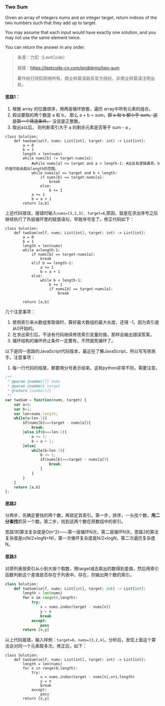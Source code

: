 ### Two Sum
Given an array of integers nums and an integer target, return indices of the two numbers such that they add up to target.

You may assume that each input would have exactly one solution, and you may not use the same element twice.

You can return the answer in any order.

>来源：力扣（LeetCode）
>
>链接：https://leetcode-cn.com/problems/two-sum
>
>著作权归领扣网络所有。商业转载请联系官方授权，非商业转载请注明出处。

#### 思路1：
1. 根据 array 的位置顺序，用两层循环嵌套，遍历 array中所有元素的组合。
2. 假设要取的两个数是 a 和 b， 那么 a + b = sum，~~即 a 和 b 都小于 sum。这是第一个筛选条件。~~ 没说是正整数。
3. 取出a以后， 则判断索引大于 a 的剩余元素是否等于 sum - a 。

```Python3
class Solution:
    def twoSum(self, nums: List[int], target: int) -> List[int]:
        a = 0
        b = 1
        length = len(nums)
        while nums[b] != target-nums[a]:
            #while nums[a] <= target and a < length-1: #此处有逻辑漏洞，b的值可能会超出length的范围。
            while nums[a] <= target and b < length:
                if nums[b] == target-nums[a]:
                    break
                else:
                    b += 1
            a += 1
            b = a + 1
        return [a,b]
```
上述代码错误，报错时输入```nums=[3,2,3], target=6```,原因，就是在求出序号之后继续执行了外层循环里的赋值语句，导致序号变了。修正代码如下：
```Python3
class Solution:
    def twoSum(self, nums: List[int], target: int) -> List[int]:
        a = 0
        b = 1
        length = len(nums)
        while a<length-1:
            if nums[b] == target-nums[a]:
                break
            elif b == length-1:
                a += 1
                b = a + 1
            else:
                while b < length-1:
                    b += 1
                    if nums[b] == target-nums[a]:
                        break

        return [a,b]
```

几个注意事项：
1. 使用索引来从数组里取值时，算好最大数组的最大长度，还得 -1。因为索引是从0开始的。
2. 在求出索引后，不该有代码继续修改索引变量的值，那样会输出错误答案。
3. 循环结构的循环终止条件一定要有，不然就死循环了。

以下是同一思路的JavaScript代码版本，最近在了解JavaScript，所以写写练练手。注意事项：
1. 每一行代码的结尾，都要用分号表示结束。这和python非常不同，需要注意。
```JavaScript
/**
 * @param {number[]} nums
 * @param {number} target
 * @return {number[]}
 */
var twoSum = function(nums, target) {
    var a=0;
    var b=1;
    var len=nums.length;
    while(a<len-1){
        if(nums[b]===target - nums[a]){
            break;
        }else if(b===len-1){
            a += 1;
            b = a + 1;
        }else{
            while(b<len-1){
                b += 1;
                if(nums[b]===target - nums[a]){
                    break;
                }
            }
        }
    }
    return [a,b]
};
```

#### 思路2
分两步，先确定要找的两个数，再锁定其索引。第一步，排序，一头找个数，**用二分查找**抓另一个数。第二步，找到这两个数在原数组中的索引。

思路1的算法复杂度是O(n^2)——第一层循环N次，第二层循环N次。思路2的算法复杂度是o(N/2×logN+N)，第一次循环复杂度是N/2×logN，第二次遍历复杂度N。

#### 思路3
对原列表按索引从小到大挨个取数，用target减去取出的数得到差值，然后用索引函数判断这个差值是否存在于列表中。存在，则输出两个数的索引。
```python
class Solution:
    def twoSum(self, nums: List[int], target: int) -> List[int]:
        length = len(nums)
        for n in range(0,length):
            try:
                x = nums.index(target - nums[n])
                y = n
                break
            except:
                pass
        return [x,y]
```
以上代码报错，输入样例：```target=6，nums=[3,2,4]```。分析后，发现上面这个算法会对同一个元素取多次。修正后，如下：
```
class Solution:
    def twoSum(self, nums: List[int], target: int) -> List[int]:
        length = len(nums)
        for n in range(0,length):
            try:
                x = nums.index(target - nums[n],n+1,length)
                y = n
                break
            except:
                pass
        return [x,y]
```
